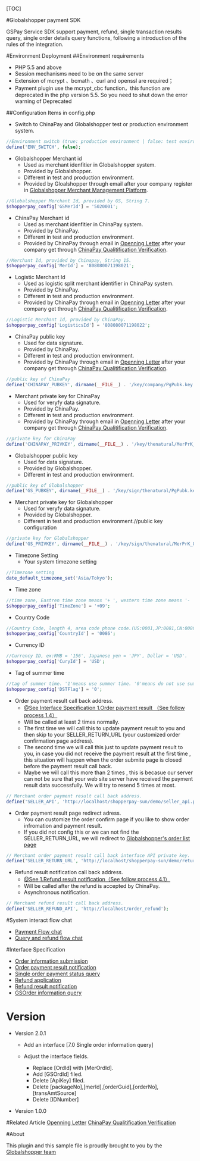 
[TOC]

#Globalshopper payment SDK

GSPay Service SDK support payment, refund, single transaction results query, single order details query functions, following a  introduction of the rules of the integration.

#Environment Deployment
##Environment requirements
- PHP 5.5 and above
- Session mechanisms need to be on the same server
- Extension of mcrypt 、bcmath 、curl and openssl are required；
- Payment plugin use the mcrypt_cbc function，this function are deprecated in the php version 5.5. So you need to shut down the error warning of Deprecated

##Configuration Items in config.php

- Switch to ChinaPay and Globalshopper test or production environment system.
```php
//Environment switch (true: production environment | false: test environment)
define('ENV_SWITCH', false);
```
- Globalshopper Merchant id 
	- Used as merchant idenfitier in Globalshopper system.
	- Provided by Globalshopper.
	- Different in test and production environment.
	- Provided by Gloalshopper through email after your company register in [Globalshopper Merchant Management Platform][GS_Mer_Platform].
```php
//Globalshopper Merchant Id, provided by GS, String 7.
$shopperpay_config['GSMerId'] = '5020001';
```
- ChinaPay Merchant id 
	- Used as merchant idenfitier in ChinaPay system.
	- Provided by ChinaPay.
	- Different in test and production environment.
	- Provided by ChinaPay through email in [Openning Letter][CP_OpenningLetter] after your company get through [ChinaPay Qualitification Verification][CP_Veri].
```php
//Merchant Id, provided by Chinapay, String 15.
$shopperpay_config['MerId'] = '808080071198021';
```

- Logistic Merchant Id
	- Used as logistic split merchant identifier in ChinaPay system.
	- Provided by ChinaPay.
	- Different in test and production environment.
	- Provided by ChinaPay through email in [Openning Letter][CP_OpenningLetter] after your company get through [ChinaPay Qualitification Verification][CP_Veri].

```php
//Logistic Merchant Id, provided by ChinaPay.
$shopperpay_config['LogisticsId'] = '808080071198022';
```

- ChinaPay public key
	- Used for data signature.
	- Provided by ChinaPay.
	- Different in test and production environment.
	- Provided by ChinaPay through email in [Openning Letter][CP_OpenningLetter] after your company get through [ChinaPay Qualitification Verification][CP_Veri].
```php
//public key of ChinaPay
define('CHINAPAY_PUBKEY', dirname(__FILE__) . '/key/company/PgPubk.key');
```

- Merchant private key for ChinaPay
	- Used for veryfy data signature.
	- Provided by ChinaPay.
	- Different in test and production environment.
	- Provided by ChinaPay through email in [Openning Letter][CP_OpenningLetter] after your company get through [ChinaPay Qualitification Verification][CP_Veri].
```php
//private key for ChinaPay
define('CHINAPAY_PRIVKEY', dirname(__FILE__) . '/key/thenatural/MerPrK_808080071198021_20160711103730.key');
```

- Globalshopper public key
	- Used for data signature.
	- Provided by Globalshopper.
	- Different in test and production environment.
```php
//public key of Globalshopper
define('GS_PUBKEY', dirname(__FILE__) . '/key/sign/thenatural/PgPubk.key');
```

- Merchant private key for Globalshopper
	- Used for veryfy data signature.
	- Provided by Globalshopper.
	- Different in test and production environment.//public key configuration
```php
//private key for Globalshopper
define('GS_PRIVKEY', dirname(__FILE__) . '/key/sign/thenatural/MerPrK_808080071198021_20160711103730.key');
```


- Timezone Setting
	- Your system timezone setting
```php
//Timezone setting
date_default_timezone_set('Asia/Tokyo');
```

- Time zone
```php
//time zone, Eastren time zone means '+ ', western time zone means '- '.Less than 3 bytes.
$shopperpay_config['TimeZone'] = '+09';
```

- Country Code
```php
//Country Code, length 4, area code phone code.(US:0001,JP:0081,CN:0086)
$shopperpay_config['CountryId'] = '0086';
```
- Currency ID
```php
//Currency ID, ex:RMB = '156', Japanese yen = 'JPY', Dollar = 'USD'.
$shopperpay_config['CuryId'] = 'USD';
```
- Tag of summer time
```php
//tag of summer time. '1'means use summer time. '0'means do not use summer time.
$shopperpay_config['DSTFlag'] = '0';
```

- Order payment result call back address.
	- [@See Interface Specification 1.Order payment result （See follow process 1.4）][Interface_01]
	- Will be called at least 2 times normally.
	- The first time we will call this to update payment result to you and then skip to your SELLER_RETURN_URL (your customized order confirmation page address).
	- The second time we will call this just to update payment result to you, in case you did not receive the payment result at the first time , this situation will happen when the order submite page is closed before the payment result call back.
	- Maybe we will call this more than 2 times , this is becasue our server can not be sure that your web site server have received the payment result data successfully. We will try to resend 5 times at most.
```php
// Merchant order payment result call back address.
define('SELLER_API', 'http://localhost/shopperpay-sun/demo/seller_api.php');
```
- Order payment result page redirect adress.
	- You can customize the order confirm page if you like to show order infromation and payment result.
	- If you did not config this or we can not find the SELLER_RETURN_URL, we will redirect to [Globalshopper's order list page][GS_OrderList_URL]
```php
// Merchant order payment result call back interface API private key.
define('SELLER_RETURN_URL', 'http://localhost/shopperpay-sun/demo/return_url.php');
```

- Refund result notification call back address.
	- [@See 1.Refund result notification（See follow process 4.1）][Interface_01]
	- Will be called after the refund is accepted by ChinaPay.
	- Asynchronous notification.
```php
// Merchant refund result call back address.
define('SELLER_REFUND_API', 'http://localhost/order_refund');
```

#System interact flow chat

- [Payment Flow chat][Interface_01]
- [Query and refund flow chat][Interface_01]


#Interface Specification
- [Order information submission][Interface_01]
- [Order payment result notification][Interface_01]
- [Single order payment status query][Interface_01]
- [Refund application][Interface_01]
- [Refund result notification][Interface_01]
- [GSOrder information query][Interface_01]


# Version

 - Version 2.0.1
    - Add an interface [7.0 Single order information query]
    - Adjust the interface fields.


        - Replace [OrdId] with [MerOrdId].
        - Add [GSOrdId] filed.
        - Delete [ApiKey] filed.
        - Delete [packageNo],[merId],[orderGuid],[orderNo],[transAmtSource]
        - Delete [IDNumber] 

 - Version 1.0.0

#Related Article
[Openning Letter][CP_OpenningLetter]
[ChinaPay Qualitification Verification][CP_Veri]

#About 

This plugin and this sample file is proudly brought to you by the [Globalshopper team][GS]

 [GS]: http://globalshopper.com.cn
 [GS_Mer_Platform]: http://globalshopper.com.cn
 [CP_OpenningLetter]: https://globalshopper.github.io/GSPay-php/CP_OpenningLetter.html
 [CP_Veri]:https://globalshopper.github.io/GSPay-php/CP_Verify.html
 [Interface_01]:https://globalshopper.github.io/GSPay-php/interface_specify.html
 [GS_OrderList_URL]:http://www.globalshopper.com.cn/member/order/list.jhtml

 

